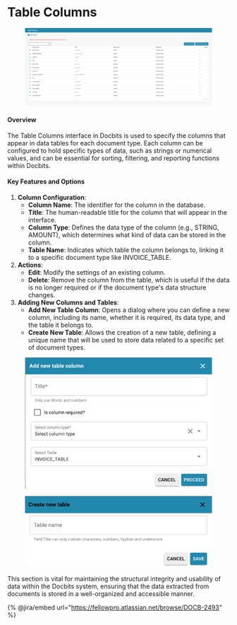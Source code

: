 # Table Columns

<figure><img src="../../../../../.gitbook/assets/Bildschirmfoto 2024-05-08 um 08.57.49.png" alt=""><figcaption></figcaption></figure>

#### Overview

The Table Columns interface in Docbits is used to specify the columns that appear in data tables for each document type. Each column can be configured to hold specific types of data, such as strings or numerical values, and can be essential for sorting, filtering, and reporting functions within Docbits.

#### Key Features and Options

1. **Column Configuration**:
   * **Column Name**: The identifier for the column in the database.
   * **Title**: The human-readable title for the column that will appear in the interface.
   * **Column Type**: Defines the data type of the column (e.g., STRING, AMOUNT), which determines what kind of data can be stored in the column.
   * **Table Name**: Indicates which table the column belongs to, linking it to a specific document type like INVOICE\_TABLE.
2. **Actions**:
   * **Edit**: Modify the settings of an existing column.
   * **Delete**: Remove the column from the table, which is useful if the data is no longer required or if the document type's data structure changes.
3. **Adding New Columns and Tables**:
   * **Add New Table Column**: Opens a dialog where you can define a new column, including its name, whether it is required, its data type, and the table it belongs to.
   * **Create New Table**: Allows the creation of a new table, defining a unique name that will be used to store data related to a specific set of document types.

<figure><img src="../../../../../.gitbook/assets/Bildschirmfoto 2024-05-08 um 08.58.01.png" alt=""><figcaption></figcaption></figure>

<figure><img src="../../../../../.gitbook/assets/Bildschirmfoto 2024-05-08 um 08.58.11.png" alt=""><figcaption></figcaption></figure>

This section is vital for maintaining the structural integrity and usability of data within the Docbits system, ensuring that the data extracted from documents is stored in a well-organized and accessible manner.

{% @jira/embed url="https://fellowpro.atlassian.net/browse/DOCB-2493" %}

